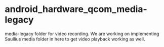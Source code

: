 android_hardware_qcom_media-legacy
==================================

media-legacy folder for video recording. We are working on implementing Saullius media folder in here to get video playback working as well.

